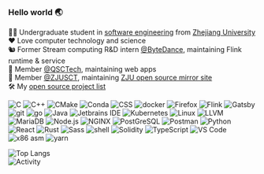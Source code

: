 ### Hello world 🌏
👨‍🎓 Undergraduate student in [software engineering](http://www.en.cs.zju.edu.cn/) from [Zhejiang University](http://www.zju.edu.cn/english)  
❤️ Love computer technology and science  
🐿️ Former Stream computing R&D intern [@ByteDance](https://github.com/bytedance), maintaining Flink runtime & service  
🌊 Member [@QSCTech](https://github.com/QSCTech), maintaining web apps  
🧮 Member [@ZJUSCT](https://github.com/ZJUSCT), maintaining [ZJU open source mirror site](https://mirrors.zju.edu.cn)  
🛠 My [open source project list](projects.md)  

![C](https://img.shields.io/badge/-C-a8b9cc?logo=c&logoColor=fff) 
![C++](https://img.shields.io/badge/-C%2B%2B-00599c?logo=c%2B%2B&logoColor=fff) 
![CMake](https://img.shields.io/badge/-CMake-064f8c?logo=cmake&logoColor=fff) 
![Conda](https://img.shields.io/badge/-Conda-44a833?logo=anaconda&logoColor=fff) 
![CSS](https://img.shields.io/badge/-CSS-1572B6?logo=CSS3&logoColor=fff) 
![docker](https://img.shields.io/badge/-docker-2496ED?logo=docker&logoColor=fff) 
![Firefox](https://img.shields.io/badge/-Firefox-ff7139?logo=firefox%20browser&logoColor=fff) 
![Flink](https://img.shields.io/badge/-Flink-E6526F?logo=apache%20flink&logoColor=fff) 
![Gatsby](https://img.shields.io/badge/-Gatsby-663399?logo=gatsby&logoColor=fff) 
![git](https://img.shields.io/badge/-git-F05032?logo=git&logoColor=fff) 
![go](https://img.shields.io/badge/-go-00add8?logo=go&logoColor=fff) 
![Java](https://img.shields.io/badge/-Java-007396?logo=openjdk&logoColor=fff) 
![Jetbrains IDE](https://img.shields.io/badge/-Jetbrains%20IDE-e62952?logo=jetbrains&logoColor=fff) 
![Kubernetes](https://img.shields.io/badge/-Kubernetes-326ce5?logo=kubernetes&logoColor=fff) 
![Linux](https://img.shields.io/badge/-Linux-FCC624?logo=linux&logoColor=000) 
![LLVM](https://img.shields.io/badge/-LLVM-262d3a?logo=llvm&logoColor=fff) 
![MariaDB](https://img.shields.io/badge/-MariaDB-003545?logo=mariadb&logoColor=fff) 
![Node.js](https://img.shields.io/badge/-Node.js-339933?logo=node.js&logoColor=fff) 
![NGINX](https://img.shields.io/badge/-NGINX-009639?logo=nginx&logoColor=fff) 
![PostGreSQL](https://img.shields.io/badge/-PostgreSQL-4169e1?logo=postgresql&logoColor=fff) 
![Postman](https://img.shields.io/badge/-Postman-ff6c37?logo=postman&logoColor=fff) 
![Python](https://img.shields.io/badge/-Python-3776ab?logo=python&logoColor=fff) 
![React](https://img.shields.io/badge/-React-61dafb?logo=react&logoColor=000) 
![Rust](https://img.shields.io/badge/-Rust-000?logo=rust&logoColor=fff) 
![Sass](https://img.shields.io/badge/-Sass-cc6699?logo=sass&logoColor=fff) 
![shell](https://img.shields.io/badge/-shell-4EAA25?logo=gnu%20bash&logoColor=fff) 
![Solidity](https://img.shields.io/badge/-Solidity-363636?logo=solidity&logoColor=fff) 
![TypeScript](https://img.shields.io/badge/-TypeScript-3178c6?logo=typescript&logoColor=fff) 
![VS Code](https://img.shields.io/badge/-VS%20Code-007ACC?logo=visual%20studio%20code&logoColor=fff) 
![x86 asm](https://img.shields.io/badge/-x86%20asm-0071C5?logo=intel&logoColor=fff) 
![yarn](https://img.shields.io/badge/-yarn-2C8EBB?logo=yarn&logoColor=fff) 

![Top Langs](https://github-readme-stats.vercel.app/api/top-langs/?username=RalXYZ&card_width=444&langs_count=10&theme=tokyonight&hide_border=true&layout=compact&hide=html)  
![Activity](https://github-readme-stats.vercel.app/api?username=RalXYZ&theme=tokyonight&show_icons=true&hide_border=true&count_private=true&cache_seconds=1800)  
